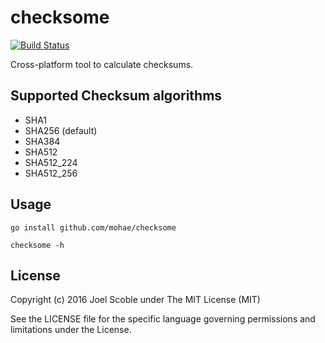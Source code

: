 # checksome

[![Build Status](https://travis-ci.org/mohae/checksome.png)](https://travis-ci.org/mohae/checksome)

Cross-platform tool to calculate checksums.

## Supported Checksum algorithms  
* SHA1  
* SHA256 (default)  
* SHA384  
* SHA512  
* SHA512_224  
* SHA512_256  

## Usage

`go install github.com/mohae/checksome`

`checksome -h`

## License  
Copyright (c) 2016 Joel Scoble under The MIT License (MIT)

See the LICENSE file for the specific language governing permissions and limitations under the License.
